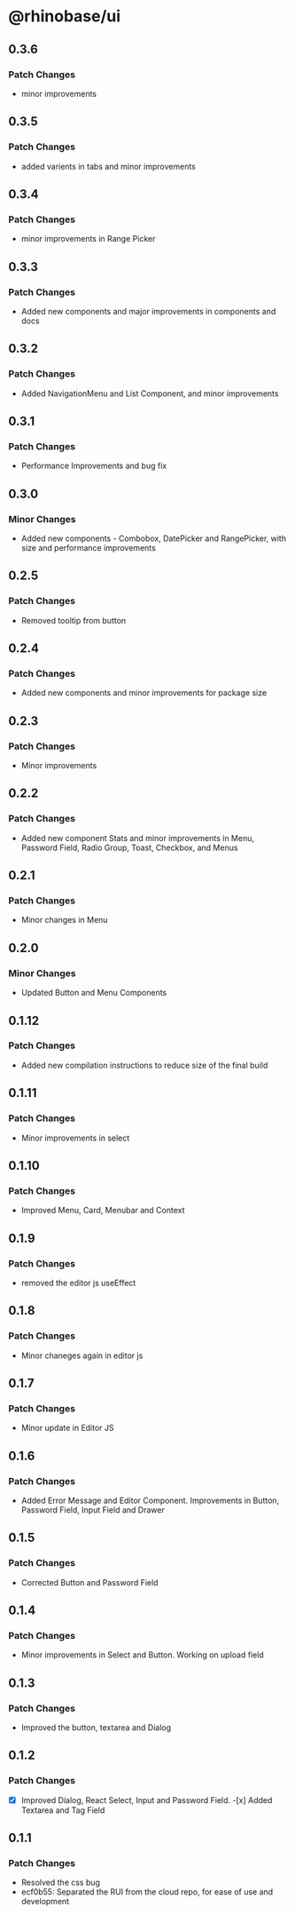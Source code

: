 # @rhinobase/ui

## 0.3.6

### Patch Changes

- minor improvements

## 0.3.5

### Patch Changes

- added varients in tabs and minor improvements

## 0.3.4

### Patch Changes

- minor improvements in Range Picker

## 0.3.3

### Patch Changes

- Added new components and major improvements in components and docs

## 0.3.2

### Patch Changes

- Added NavigationMenu and List Component, and minor improvements

## 0.3.1

### Patch Changes

- Performance Improvements and bug fix

## 0.3.0

### Minor Changes

- Added new components - Combobox, DatePicker and RangePicker, with size and
  performance improvements

## 0.2.5

### Patch Changes

- Removed tooltip from button

## 0.2.4

### Patch Changes

- Added new components and minor improvements for package size

## 0.2.3

### Patch Changes

- Minor improvements

## 0.2.2

### Patch Changes

- Added new component Stats and minor improvements in Menu, Password Field,
  Radio Group, Toast, Checkbox, and Menus

## 0.2.1

### Patch Changes

- Minor changes in Menu

## 0.2.0

### Minor Changes

- Updated Button and Menu Components

## 0.1.12

### Patch Changes

- Added new compilation instructions to reduce size of the final build

## 0.1.11

### Patch Changes

- Minor improvements in select

## 0.1.10

### Patch Changes

- Improved Menu, Card, Menubar and Context

## 0.1.9

### Patch Changes

- removed the editor js useEffect

## 0.1.8

### Patch Changes

- Minor chaneges again in editor js

## 0.1.7

### Patch Changes

- Minor update in Editor JS

## 0.1.6

### Patch Changes

- Added Error Message and Editor Component. Improvements in Button, Password
  Field, Input Field and Drawer

## 0.1.5

### Patch Changes

- Corrected Button and Password Field

## 0.1.4

### Patch Changes

- Minor improvements in Select and Button. Working on upload field

## 0.1.3

### Patch Changes

- Improved the button, textarea and Dialog

## 0.1.2

### Patch Changes

-[x] Improved Dialog, React Select, Input and Password Field. -[x] Added
Textarea and Tag Field

## 0.1.1

### Patch Changes

- Resolved the css bug
- ecf0b55: Separated the RUI from the cloud repo, for ease of use and
  development
